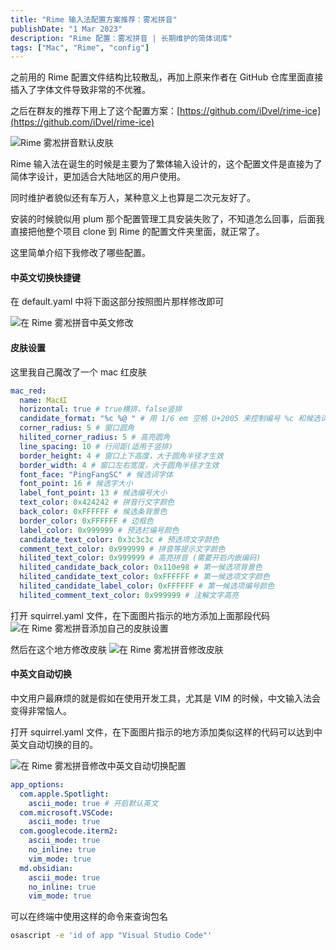 ```yaml
---
title: "Rime 输入法配置方案推荐：雾凇拼音"
publishDate: "1 Mar 2023"
description: "Rime 配置：雾凇拼音 | 长期维护的简体词库"
tags: ["Mac", "Rime", "config"]
---
```


之前用的 Rime 配置文件结构比较散乱，再加上原来作者在 GitHub 仓库里面直接插入了字体文件导致非常的不优雅。

之后在群友的推荐下用上了这个配置方案：[https://github.com/iDvel/rime-ice](https://github.com/iDvel/rime-ice)

![Rime 雾凇拼音默认皮肤](https://picture-1303128679.cos.ap-shanghai.myqcloud.com/uPic/ianv3I.jpg)

Rime 输入法在诞生的时候是主要为了繁体输入设计的，这个配置文件是直接为了简体字设计，更加适合大陆地区的用户使用。

同时维护者貌似还有车万人，某种意义上也算是二次元友好了。

安装的时候貌似用 plum 那个配置管理工具安装失败了，不知道怎么回事，后面我直接把他整个项目 clone 到 Rime 的配置文件夹里面，就正常了。

这里简单介绍下我修改了哪些配置。

#### 中英文切换快捷键

在 default.yaml 中将下面这部分按照图片那样修改即可

![在 Rime 雾凇拼音中英文修改](https://picture-1303128679.cos.ap-shanghai.myqcloud.com/uPic/WXnKlu.png)

#### 皮肤设置

这里我自己魔改了一个 mac 红皮肤

```yaml
mac_red:
  name: Mac红
  horizontal: true # true横排，false竖排
  candidate_format: "%c %@ " # 用 1/6 em 空格 U+2005 来控制编号 %c 和候选词 %@ 前后的空间
  corner_radius: 5 # 窗口圆角
  hilited_corner_radius: 5 # 高亮圆角
  line_spacing: 10 # 行间距(适用于竖排)
  border_height: 4 # 窗口上下高度，大于圆角半径才生效
  border_width: 4 # 窗口左右宽度，大于圆角半径才生效
  font_face: "PingFangSC" # 候选词字体
  font_point: 16 # 候选字大小
  label_font_point: 13 # 候选编号大小
  text_color: 0x424242 # 拼音行文字颜色
  back_color: 0xFFFFFF # 候选条背景色
  border_color: 0xFFFFFF # 边框色
  label_color: 0x999999 # 预选栏编号颜色
  candidate_text_color: 0x3c3c3c # 预选项文字颜色
  comment_text_color: 0x999999 # 拼音等提示文字颜色
  hilited_text_color: 0x999999 # 高亮拼音 (需要开启内嵌编码)
  hilited_candidate_back_color: 0x110e98 # 第一候选项背景色
  hilited_candidate_text_color: 0xFFFFFF # 第一候选项文字颜色
  hilited_candidate_label_color: 0xFFFFFF # 第一候选项编号颜色
  hilited_comment_text_color: 0x999999 # 注解文字高亮
```

打开 squirrel.yaml 文件，在下面图片指示的地方添加上面那段代码
![在 Rime 雾凇拼音添加自己的皮肤设置](https://picture-1303128679.cos.ap-shanghai.myqcloud.com/uPic/PKrxWV.png)

然后在这个地方修改皮肤
![在 Rime 雾凇拼音修改皮肤](https://picture-1303128679.cos.ap-shanghai.myqcloud.com/uPic/TKVt5F.png)

#### 中英文自动切换

中文用户最麻烦的就是假如在使用开发工具，尤其是 VIM 的时候，中文输入法会变得非常恼人。

打开 squirrel.yaml 文件，在下面图片指示的地方添加类似这样的代码可以达到中英文自动切换的目的。

![在 Rime 雾凇拼音修改中英文自动切换配置](https://picture-1303128679.cos.ap-shanghai.myqcloud.com/uPic/EJWgf0.png)

```yaml
app_options:
  com.apple.Spotlight:
    ascii_mode: true # 开启默认英文
  com.microsoft.VSCode:
    ascii_mode: true
  com.googlecode.iterm2:
    ascii_mode: true
    no_inline: true
    vim_mode: true
  md.obsidian:
    ascii_mode: true
    no_inline: true
    vim_mode: true
```

可以在终端中使用这样的命令来查询包名

```bash
osascript -e 'id of app "Visual Studio Code"'
```
